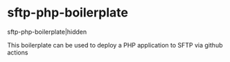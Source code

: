 # sftp-php-boilerplate
sftp-php-boilerplate|hidden

This boilerplate can be used to deploy a PHP application to SFTP via github actions
